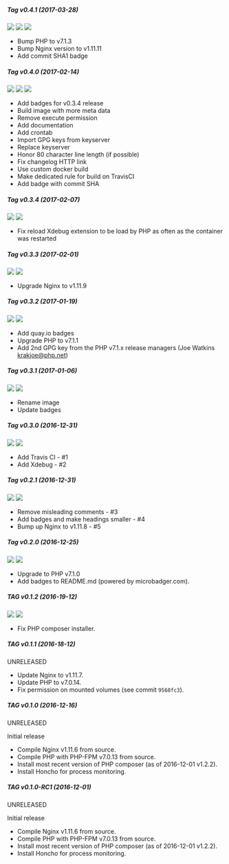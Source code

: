 ##### Tag v0.4.1 (2017-03-28)
[![](https://images.microbadger.com/badges/image/rtucek/nginx-php:v0.4.1.svg)](https://microbadger.com/images/rtucek/nginx-php:v0.4.1 "Get your own image badge on microbadger.com") [![](https://images.microbadger.com/badges/version/rtucek/nginx-php:v0.4.1.svg)](https://microbadger.com/images/rtucek/nginx-php:v0.4.1 "Get your own version badge on microbadger.com") [![](https://images.microbadger.com/badges/commit/rtucek/nginx-php:v0.4.1.svg)](https://microbadger.com/images/rtucek/nginx-php:v0.4.1 "Get your own commit badge on microbadger.com")

- Bump PHP to v7.1.3
- Bump Nginx version to v1.11.11
- Add commit SHA1 badge

##### Tag v0.4.0 (2017-02-14)
[![](https://images.microbadger.com/badges/image/rtucek/nginx-php:v0.4.0.svg)](https://microbadger.com/images/rtucek/nginx-php:v0.4.0 "Get your own image badge on microbadger.com") [![](https://images.microbadger.com/badges/version/rtucek/nginx-php:v0.4.0.svg)](https://microbadger.com/images/rtucek/nginx-php:v0.4.0 "Get your own version badge on microbadger.com") [![](https://images.microbadger.com/badges/commit/rtucek/nginx-php:v0.4.0.svg)](https://microbadger.com/images/rtucek/nginx-php:v0.4.0 "Get your own commit badge on microbadger.com")

- Add badges for v0.3.4 release
- Build image with more meta data
- Remove execute permission
- Add documentation
- Add crontab
- Import GPG keys from keyserver
- Replace keyserver
- Honor 80 character line length (if possible)
- Fix changelog HTTP link
- Use custom docker build
- Make dedicated rule for build on TravisCI
- Add badge with commit SHA

##### Tag v0.3.4 (2017-02-07)
[![](https://images.microbadger.com/badges/image/rtucek/nginx-php:v0.3.4.svg)](https://microbadger.com/images/rtucek/nginx-php:v0.3.4 "Get your own image badge on microbadger.com") [![](https://images.microbadger.com/badges/version/rtucek/nginx-php:v0.3.4.svg)](https://microbadger.com/images/rtucek/nginx-php:v0.3.4 "Get your own version badge on microbadger.com")

- Fix reload Xdebug extension to be load by PHP as often as the container was restarted

##### Tag v0.3.3 (2017-02-01)
[![](https://images.microbadger.com/badges/image/rtucek/nginx-php:v0.3.3.svg)](https://microbadger.com/images/rtucek/nginx-php:v0.3.3 "Get your own image badge on microbadger.com") [![](https://images.microbadger.com/badges/version/rtucek/nginx-php:v0.3.3.svg)](https://microbadger.com/images/rtucek/nginx-php:v0.3.3 "Get your own version badge on microbadger.com")

- Upgrade Nginx to v1.11.9

##### Tag v0.3.2 (2017-01-19)
[![](https://images.microbadger.com/badges/image/rtucek/nginx-php:v0.3.2.svg)](https://microbadger.com/images/rtucek/nginx-php:v0.3.2 "Get your own image badge on microbadger.com") [![](https://images.microbadger.com/badges/version/rtucek/nginx-php:v0.3.2.svg)](https://microbadger.com/images/rtucek/nginx-php:v0.3.2 "Get your own version badge on microbadger.com")

- Add quay.io badges
- Upgrade PHP to v7.1.1
- Add 2nd GPG key from the PHP v7.1.x release managers (Joe Watkins <krakjoe@php.net>)

##### Tag v0.3.1 (2017-01-06)
[![](https://images.microbadger.com/badges/image/rtucek/nginx-php:v0.3.1.svg)](https://microbadger.com/images/rtucek/nginx-php:v0.3.1 "Get your own image badge on microbadger.com") [![](https://images.microbadger.com/badges/version/rtucek/nginx-php:v0.3.1.svg)](https://microbadger.com/images/rtucek/nginx-php:v0.3.1 "Get your own version badge on microbadger.com")

- Rename image
- Update badges

##### Tag v0.3.0 (2016-12-31)
[![](https://images.microbadger.com/badges/image/rtucek/nginx-php:v0.3.0.svg)](https://microbadger.com/images/rtucek/nginx-php:v0.3.0 "Get your own image badge on microbadger.com") [![](https://images.microbadger.com/badges/version/rtucek/nginx-php:v0.3.0.svg)](https://microbadger.com/images/rtucek/nginx-php:v0.3.0 "Get your own version badge on microbadger.com")

- Add Travis CI - #1
- Add Xdebug - #2

##### Tag v0.2.1 (2016-12-31)
[![](https://images.microbadger.com/badges/image/rtucek/nginx-php:v0.2.1.svg)](https://microbadger.com/images/rtucek/nginx-php:v0.2.1 "Get your own image badge on microbadger.com") [![](https://images.microbadger.com/badges/version/rtucek/nginx-php:v0.2.1.svg)](https://microbadger.com/images/rtucek/nginx-php:v0.2.1 "Get your own version badge on microbadger.com")

- Remove misleading comments - #3
- Add badges and make headings smaller - #4
- Bump up Nginx to v1.11.8 - #5

##### Tag v0.2.0 (2016-12-25)
[![](https://images.microbadger.com/badges/image/rtucek/nginx-php:v0.2.0.svg)](https://microbadger.com/images/rtucek/nginx-php:v0.2.0 "Get your own image badge on microbadger.com") [![](https://images.microbadger.com/badges/version/rtucek/nginx-php:v0.2.0.svg)](https://microbadger.com/images/rtucek/nginx-php:v0.2.0 "Get your own version badge on microbadger.com")

- Upgrade to PHP v7.1.0
- Add badges to README.md (powered by microbadger.com).

##### TAG v0.1.2 (2016-19-12)
[![](https://images.microbadger.com/badges/image/rtucek/nginx-php:v0.1.2.svg)](https://microbadger.com/images/rtucek/nginx-php:v0.1.2 "Get your own image badge on microbadger.com") [![](https://images.microbadger.com/badges/version/rtucek/nginx-php:v0.1.2.svg)](https://microbadger.com/images/rtucek/nginx-php:v0.1.2 "Get your own version badge on microbadger.com")

- Fix PHP composer installer.

##### TAG v0.1.1 (2016-18-12)
UNRELEASED

- Update Nginx to v1.11.7.
- Update PHP to v7.0.14.
- Fix permission on mounted volumes (see commit `9568fc3`).

##### TAG v0.1.0 (2016-12-16)
UNRELEASED

Initial release
- Compile Nginx v1.11.6 from source.
- Compile PHP with PHP-FPM v7.0.13 from source.
- Install most recent version of PHP composer (as of 2016-12-01 v1.2.2).
- Install Honcho for process monitoring.

##### TAG v0.1.0-RC1 (2016-12-01)
UNRELEASED

Initial release
- Compile Nginx v1.11.6 from source.
- Compile PHP with PHP-FPM v7.0.13 from source.
- Install most recent version of PHP composer (as of 2016-12-01 v1.2.2).
- Install Honcho for process monitoring.
